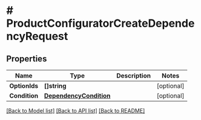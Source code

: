 # # ProductConfiguratorCreateDependencyRequest


## Properties 


Name | Type | Description | Notes
------------ | ------------- | ------------- | -------------
**OptionIds**| **[]string** |   | [optional]
**Condition**| [**DependencyCondition**](DependencyCondition.md) |   | [optional]


[[Back to Model list]](../../README.md#models) [[Back to API list]](../../README.md#endpoints) [[Back to README]](../../README.md)

